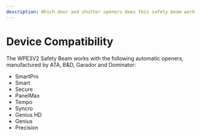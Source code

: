 ```yaml
---
description: Which door and shutter openers does this safety beam work with?
---
```


# Device Compatibility

The WPE3V2 Safety Beam works with the following automatic openers, manufactured by ATA, B\&D, Garador and Dominator:

* SmartPro
* Smart
* Secure
* PanelMax
* Tempo
* Syncro
* Genius HD
* Genius
* Precision





